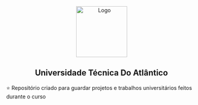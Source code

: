 <div align="center" >
  <img align="center" height='135px' src="https://github.com/TiagoDongo/UTA/assets/167580464/b300cf9c-d8d0-4a9d-a55e-8f7b969d994c" alt="Logo">
</div>

<h2 align="center"> Universidade Técnica Do Atlântico </h2>

 
<p align="left">⭐ Repositório criado para guardar projetos e trabalhos universitários feitos durante o curso </p> 
